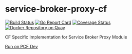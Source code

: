 # service-broker-proxy-cf 

[![Build Status](https://travis-ci.org/Peripli/service-broker-proxy-cf.svg?branch=master)](https://travis-ci.org/Peripli/service-broker-proxy-cf)
[![Go Report Card](https://goreportcard.com/badge/github.com/Peripli/service-broker-proxy-cf)](https://goreportcard.com/report/github.com/Peripli/service-broker-proxy-cf)
[![Coverage Status](https://coveralls.io/repos/github/Peripli/service-broker-proxy-cf/badge.svg?branch=master)](https://coveralls.io/github/Peripli/service-broker-proxy-cf)
[![Docker Repository on Quay](https://quay.io/repository/service-manager/sb-proxy-cf/status "Docker Repository on Quay")](https://quay.io/repository/service-manager/sb-proxy-cf)

CF Specific Implementation for Service Broker Proxy Module

[Run on PCF Dev](./docs/deploy-pcfdev.md)
